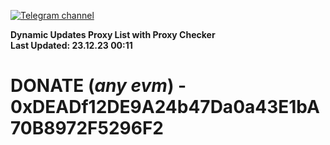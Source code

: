 [![Telegram channel](https://img.shields.io/endpoint?url=https://runkit.io/damiankrawczyk/telegram-badge/branches/master?url=https://t.me/n4z4v0d)](https://t.me/n4z4v0d) 

**Dynamic Updates Proxy List with Proxy Checker**  
**Last Updated: 23.12.23 00:11**

# DONATE (_any evm_) - 0xDEADf12DE9A24b47Da0a43E1bA70B8972F5296F2
